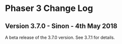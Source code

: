 # Phaser 3 Change Log

## Version 3.7.0 - Sinon - 4th May 2018

A beta release of the 3.7.0 version. See 3.7.1 for details.
